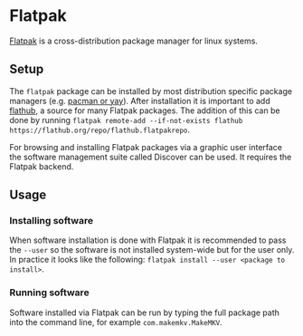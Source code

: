 # Flatpak

[Flatpak](https://flatpak.org/) is a cross-distribution package manager for
linux systems.

## Setup

The `flatpak` package can be installed by most distribution specific package
managers (e.g. [pacman or yay](./arch-linux/package_manager.md)).
After installation it is important to add [flathub](https://flathub.org/home),
a source for many Flatpak packages.
The addition of this can be done by running
`flatpak remote-add --if-not-exists flathub https://flathub.org/repo/flathub.flatpakrepo`.

For browsing and installing Flatpak packages via a graphic user interface the
software management suite called Discover can be used.
It requires the Flatpak backend.

## Usage

### Installing software

When software installation is done with Flatpak it is recommended to pass the
`--user` so the software is not installed system-wide but for the user only.
In practice it looks like the following:
`flatpak install --user <package to install>`.

### Running software

Software installed via Flatpak can be run by typing the full package path into
the command line, for example `com.makemkv.MakeMKV`.
